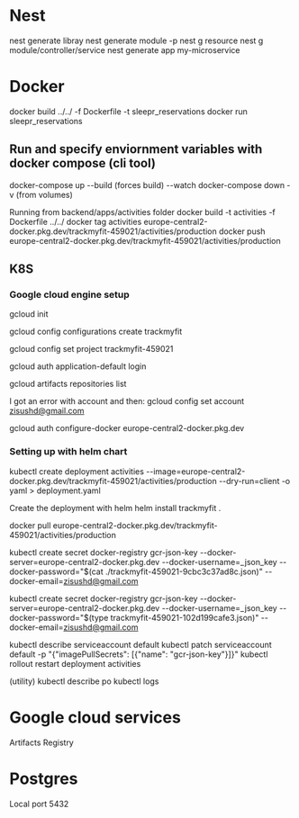# Nest

nest generate libray <name>
nest generate module <name> -p <project>
nest g resource <name>
nest g module/controller/service <name>
nest generate app my-microservice

# Docker

docker build ../../ -f Dockerfile -t sleepr_reservations
docker run sleepr_reservations

## Run and specify enviornment variables with docker compose (cli tool)

docker-compose up --build (forces build) --watch
docker-compose down -v (from volumes)

Running from backend/apps/activities folder
docker build -t activities -f Dockerfile ../../
docker tag activities europe-central2-docker.pkg.dev/trackmyfit-459021/activities/production
docker push europe-central2-docker.pkg.dev/trackmyfit-459021/activities/production

## K8S

### Google cloud engine setup

gcloud init

gcloud config configurations create trackmyfit

gcloud config set project trackmyfit-459021

gcloud auth application-default login

gcloud artifacts repositories list

I got an error with account and then: gcloud config set account zisushd@gmail.com

gcloud auth configure-docker europe-central2-docker.pkg.dev

### Setting up with helm chart

kubectl create deployment activities --image=europe-central2-docker.pkg.dev/trackmyfit-459021/activities/production --dry-run=client -o yaml > deployment.yaml

Create the deployment with helm
helm install trackmyfit .

docker pull europe-central2-docker.pkg.dev/trackmyfit-459021/activities/production

kubectl create secret docker-registry gcr-json-key --docker-server=europe-central2-docker.pkg.dev --docker-username=\_json_key --docker-password="$(cat ./trackmyfit-459021-9cbc3c37ad8c.json)" --docker-email=zisushd@gmail.com

kubectl create secret docker-registry gcr-json-key --docker-server=europe-central2-docker.pkg.dev --docker-username=\_json_key --docker-password="$(type trackmyfit-459021-102d199cafe3.json)" --docker-email=zisushd@gmail.com

kubectl describe serviceaccount default
kubectl patch serviceaccount default -p "{\"imagePullSecrets\": [{\"name\": \"gcr-json-key\"}]}"
kubectl rollout restart deployment activities

(utility)
kubectl describe po <pod>
kubectl logs <pod>

# Google cloud services

Artifacts Registry

# Postgres

Local port 5432
